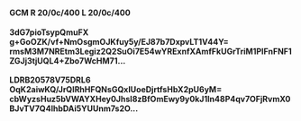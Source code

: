 #### GCM R 20/0c/400 L 20/0c/400
**3dG7pioTsypQmuFX**<br/>**g+GoOZK/vf+NmOsgmOJKfuy5y/EJ87b7DxpvLT1V44Y=**<br/>**rmsM3M7NREtm3Legiz2Q2SuOi7E54wYRExnfXAmfFkUGrTriM1PIFnFNF1ZGJj3tjUQL4+Zbo7WcHM71...**<br/><br/>
**LDRB20578V75DRL6**<br/>**OqK2aiwKQ/JrQIRhHFQNsGQxIUoeDjrtfsHbX2pU6yM=**<br/>**cbWyzsHuz5bVWAYXHey0Jhsl8zBfOmEwy9y0kJ1ln48P4qv7OFjRvmX0BJvTV7Q4lhbDAi5YUUnm7s2O...**
